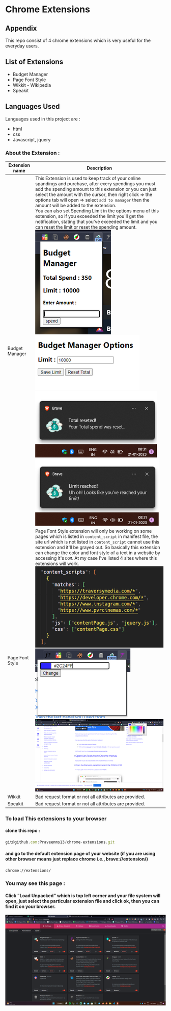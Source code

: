 # Chrome Extensions


## Appendix

This repo consist of 4 chrome extensions which is very useful for the everyday users.
## List of Extensions
- Budget Manager
- Page Font Style
- Wikkit - Wikipedia
- Speakit

## Languages Used

Languages used in this project are :

- html
- css
- Javascript, jquery

### About the Extension : 

| Extension name | Description |
| ------ | ------ |
| Budget Manager | This Extension is used to keep track of your online spandings and purchase, after exery spendings you must add the spending amount to this extension or you can just select the amount with the cursor, then right click => the options tab will open => select `add to manager` then the amount will be added to the extension.<br> You can also set Spending Limit in the options menu of this extension, so if you exceeded the limit you'll get the notification, stating that you've exceeded the limit and you can reset the limit or reset the spending amount.<br>![App Screenshot](images/bm1.png) ![App Screenshot](images/bm2.png) ![App Screenshot](images/bm3.png) ![App Screenshot](images/bm4.png) |
| Page Font Style | Page Font Style extension will only be working on some pages which is listed in `content_script` in manifest file, the site url which is not listed in `content_script` cannot use this extension and it'll be grayed out. So basically this extension can change the color and font style of a text in a website by accessing it's `DOM`. At my case I've listed 4 sites where this extensions will work.<br>![App Screenshot](images/pf1.png) ![App Screenshot](images/pf2.png) ![App Screenshot](images/pf3.png)  |
| Wikkit | Bad request format or not all attributes are provided. |
| Speakit | Bad request format or not all attributes are provided. |


### To load This extensions to your browser
#### clone this repo : 

```javascript
git@github.com:Praveenms13/chrome-extensions.git
```

#### and go to the default extension page of your website (if you are using other browser means just replace chrome i.e., brave://extension/)
```
chrome://extensions/
```

### You may see this page : 
#### Click "Load Unpacked" which is top left corner and your file system will open, just select the particular extension file and click ok, then you can find it on your browser.

![App Screenshot](images/page.png)


